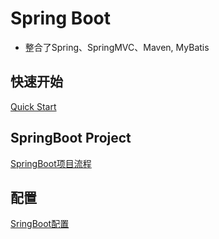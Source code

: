 # Spring Boot

- 整合了Spring、SpringMVC、Maven, MyBatis

## 快速开始

[Quick Start](SpringBoot_QuickStart.md)

## SpringBoot Project

[SpringBoot项目流程](SpringBoot_Project_Workflow.md)

## 配置

[SringBoot配置](SpringBoot_Configuration.md)